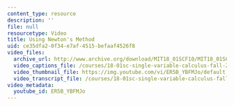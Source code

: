 ```yaml
---
content_type: resource
description: ''
file: null
resourcetype: Video
title: Using Newton's Method
uid: ce35dfa2-0f34-e7af-4515-befaaf4526f8
video_files:
  archive_url: http://www.archive.org/download/MIT18_01SCF10/MIT18_01SCF10Rec_25_300k.mp4
  video_captions_file: /courses/18-01sc-single-variable-calculus-fall-2010/7f5adfb0844d5d6cb005c388f6d66d88_ER5B_YBFMJo.vtt
  video_thumbnail_file: https://img.youtube.com/vi/ER5B_YBFMJo/default.jpg
  video_transcript_file: /courses/18-01sc-single-variable-calculus-fall-2010/871e7a5edb7eab5b4f4f3572e2cdc6b6_ER5B_YBFMJo.pdf
video_metadata:
  youtube_id: ER5B_YBFMJo
---
```

